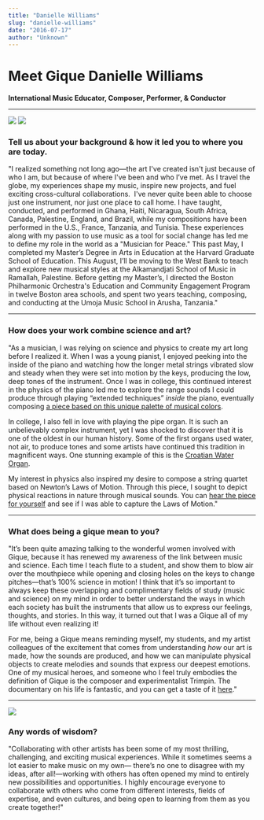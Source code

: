 ```yaml
---
title: "Danielle Williams"
slug: "danielle-williams"
date: "2016-07-17"
author: "Unknown"
---
```


# **Meet Gique Danielle Williams**

**International Music Educator, Composer, Performer, & Conductor**

* * *

![](/images/general/image-asset-1468785856572-3EMLT8UFI7CY5EBFAOLJ.jpeg?format=original) ![](/images/general/image-asset-1468786244476-MOO4KOE3MKGKOYH0ED1X.jpeg?format=original)

### Tell us about your background & how it led you to where you are today.

"I realized something not long ago—the art I've created isn't just because of who I am, but because of where I've been and who I’ve met. As I travel the globe, my experiences shape my music, inspire new projects, and fuel exciting cross-cultural collaborations.  I've never quite been able to choose just one instrument, nor just one place to call home. I have taught, conducted, and performed in Ghana, Haiti, Nicaragua, South Africa, Canada, Palestine, England, and Brazil, while my compositions have been performed in the U.S., France, Tanzania, and Tunisia. These experiences along with my passion to use music as a tool for social change has led me to define my role in the world as a "Musician for Peace." This past May, I completed my Master’s Degree in Arts in Education at the Harvard Graduate School of Education. This August, I’ll be moving to the West Bank to teach and explore new musical styles at the Alkamandjati School of Music in Ramallah, Palestine. Before getting my Master’s, I directed the Boston Philharmonic Orchestra's Education and Community Engagement Program in twelve Boston area schools, and spent two years teaching, composing, and conducting at the Umoja Music School in Arusha, Tanzania."

* * *

### How does your work combine science and art?

"As a musician, I was relying on science and physics to create my art long before I realized it. When I was a young pianist, I enjoyed peeking into the inside of the piano and watching how the longer metal strings vibrated slow and steady when they were set into motion by the keys, producing the low, deep tones of the instrument. Once I was in college, this continued interest in the physics of the piano led me to explore the range sounds I could produce through playing “extended techniques” _inside_ the piano, eventually composing [a piece based on this unique palette of musical colors](https://vimeo.com/19802041).

In college, I also fell in love with playing the pipe organ. It is such an unbelievably complex instrument, yet I was shocked to discover that it is one of the oldest in our human history. Some of the first organs used water, not air, to produce tones and some artists have continued this tradition in magnificent ways. One stunning example of this is the [Croatian Water Organ](https://www.youtube.com/watch?v=9ZZMF79WCfU).

My interest in physics also inspired my desire to compose a string quartet based on Newton’s Laws of Motion. Through this piece, I sought to depict physical reactions in nature through musical sounds. You can [hear the piece for yourself](https://www.youtube.com/watch?v=AlOJIxBwkAc) and see if I was able to capture the Laws of Motion."

* * *

### What does being a gique mean to you?

"It’s been quite amazing talking to the wonderful women involved with Gique, because it has renewed my awareness of the link between music and science. Each time I teach flute to a student, and show them to blow air over the mouthpiece while opening and closing holes on the keys to change pitches—that’s 100% science in motion! I think that it’s so important to always keep these overlapping and complimentary fields of study (music and science) on my mind in order to better understand the ways in which each society has built the instruments that allow us to express our feelings, thoughts, and stories. In this way, it turned out that I was a Gique all of my life without even realizing it!

For me, being a Gique means reminding myself, my students, and my artist colleagues of the excitement that comes from understanding _how_ our art is made, how the sounds are produced, and how we can manipulate physical objects to create melodies and sounds that express our deepest emotions. One of my musical heroes, and someone who I feel truly embodies the definition of Gique is the composer and experimentalist Trimpin. The documentary on his life is fantastic, and you can get a taste of it [here](https://www.youtube.com/watch?v=ahQKsW0LHEA)."

* * *

![](/images/general/image-asset-1468786514338-D2211TIS6IJLJWCR0SP4.png?format=original)

### Any words of wisdom?

"Collaborating with other artists has been some of my most thrilling, challenging, and exciting musical experiences. While it sometimes seems a lot easier to make music on my own— there’s no one to disagree with my ideas, after all!—working with others has often opened my mind to entirely new possibilities and opportunities. I highly encourage everyone to collaborate with others who come from different interests, fields of expertise, and even cultures, and being open to learning from them as you create together!"